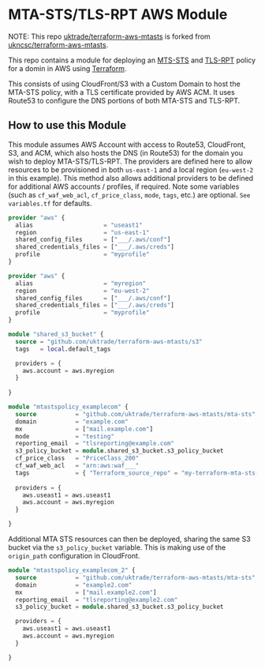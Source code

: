 # MTA-STS/TLS-RPT AWS Module

NOTE: This repo [uktrade/terraform-aws-mtasts](https://github.com/uktrade/terraform-aws-mtasts) is forked from [ukncsc/terraform-aws-mtasts](https://github.com/ukncsc/terraform-aws-mtasts).

This repo contains a module for deploying an [MTS-STS](https://tools.ietf.org/html/rfc8461) and [TLS-RPT](https://tools.ietf.org/html/rfc8460) policy for a domin in AWS using [Terraform](https://www.terraform.io/).

This consists of using CloudFront/S3 with a Custom Domain to host the MTA-STS policy, with a TLS certificate provided by AWS ACM. It uses Route53 to configure the DNS portions of both MTA-STS and TLS-RPT.

## How to use this Module

This module assumes AWS Account with access to Route53, CloudFront, S3, and ACM, which also hosts the DNS (in Route53) for the domain you wish to deploy MTA-STS/TLS-RPT.
The providers are defined here to allow resources to be provisioned in both `us-east-1` and a local region (`eu-west-2` in this example). This method also allows additional providers to be defined for additional AWS accounts / profiles, if required.
Note some variables (such as `cf_waf_web_acl`, `cf_price_class`, `mode`, `tags`, etc.) are optional. `See variables.tf` for defaults.

```terraform
provider "aws" {
  alias                    = "useast1"
  region                   = "us-east-1"
  shared_config_files      = ["___/.aws/conf"]
  shared_credentials_files = ["___/.aws/creds"]
  profile                  = "myprofile"
}

provider "aws" {
  alias                    = "myregion"
  region                   = "eu-west-2"
  shared_config_files      = ["___/.aws/conf"]
  shared_credentials_files = ["___/.aws/creds"]
  profile                  = "myprofile"
}

module "shared_s3_bucket" {
  source = "github.com/uktrade/terraform-aws-mtasts/s3"
  tags   = local.default_tags

  providers = {
    aws.account = aws.myregion
  }
  
}

module "mtastspolicy_examplecom" {
  source           = "github.com/uktrade/terraform-aws-mtasts/mta-sts"
  domain           = "example.com"
  mx               = ["mail.example.com"]
  mode             = "testing"
  reporting_email  = "tlsreporting@example.com"
  s3_policy_bucket = module.shared_s3_bucket.s3_policy_bucket
  cf_price_class   = "PriceClass_200"
  cf_waf_web_acl   = "arn:aws:waf___"
  tags             = { "Terraform_source_repo" = "my-terraform-mta-sts-repo" }
  
  providers = {
    aws.useast1 = aws.useast1
    aws.account = aws.myregion
  }

}
```

Additional MTA STS resources can then be deployed, sharing the same S3 bucket via the `s3_policy_bucket` variable. This is making use of the `origin_path` configuration in CloudFront.

```terraform
module "mtastspolicy_examplecom_2" {
  source           = "github.com/uktrade/terraform-aws-mtasts/mta-sts"
  domain           = "example2.com"
  mx               = ["mail.example2.com"]
  reporting_email  = "tlsreporting@example2.com"
  s3_policy_bucket = module.shared_s3_bucket.s3_policy_bucket

  providers = {
    aws.useast1 = aws.useast1
    aws.account = aws.myregion
  }

}
```